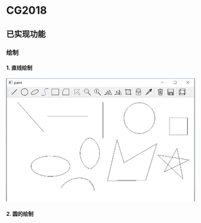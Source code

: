 # CG2018

## 已实现功能
### 绘制
#### 1. 直线绘制
![绘制直线](https://github.com/cmyzld/CG2018/blob/master/screen/draw.png)
#### 2. 圆的绘制
